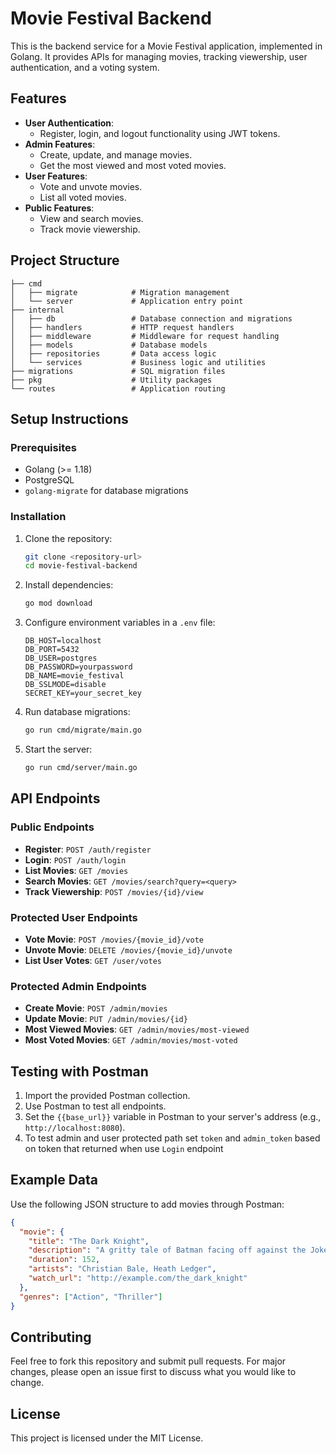 
# Movie Festival Backend

This is the backend service for a Movie Festival application, implemented in Golang. It provides APIs for managing movies, tracking viewership, user authentication, and a voting system.

## Features

- **User Authentication**:
  - Register, login, and logout functionality using JWT tokens.
- **Admin Features**:
  - Create, update, and manage movies.
  - Get the most viewed and most voted movies.
- **User Features**:
  - Vote and unvote movies.
  - List all voted movies.
- **Public Features**:
  - View and search movies.
  - Track movie viewership.

## Project Structure

```
├── cmd
│   ├── migrate            # Migration management
│   └── server             # Application entry point
├── internal
│   ├── db                 # Database connection and migrations
│   ├── handlers           # HTTP request handlers
│   ├── middleware         # Middleware for request handling
│   ├── models             # Database models
│   ├── repositories       # Data access logic
│   └── services           # Business logic and utilities
├── migrations             # SQL migration files
├── pkg                    # Utility packages
└── routes                 # Application routing
```

## Setup Instructions

### Prerequisites

- Golang (>= 1.18)
- PostgreSQL
- `golang-migrate` for database migrations

### Installation

1. Clone the repository:
   ```bash
   git clone <repository-url>
   cd movie-festival-backend
   ```

2. Install dependencies:
   ```bash
   go mod download
   ```

3. Configure environment variables in a `.env` file:
   ```env
   DB_HOST=localhost
   DB_PORT=5432
   DB_USER=postgres
   DB_PASSWORD=yourpassword
   DB_NAME=movie_festival
   DB_SSLMODE=disable
   SECRET_KEY=your_secret_key
   ```

4. Run database migrations:
   ```bash
   go run cmd/migrate/main.go
   ```

5. Start the server:
   ```bash
   go run cmd/server/main.go
   ```

## API Endpoints

### Public Endpoints

- **Register**: `POST /auth/register`
- **Login**: `POST /auth/login`
- **List Movies**: `GET /movies`
- **Search Movies**: `GET /movies/search?query=<query>`
- **Track Viewership**: `POST /movies/{id}/view`

### Protected User Endpoints

- **Vote Movie**: `POST /movies/{movie_id}/vote`
- **Unvote Movie**: `DELETE /movies/{movie_id}/unvote`
- **List User Votes**: `GET /user/votes`

### Protected Admin Endpoints

- **Create Movie**: `POST /admin/movies`
- **Update Movie**: `PUT /admin/movies/{id}`
- **Most Viewed Movies**: `GET /admin/movies/most-viewed`
- **Most Voted Movies**: `GET /admin/movies/most-voted`

## Testing with Postman

1. Import the provided Postman collection.
2. Use Postman to test all endpoints.
3. Set the `{{base_url}}` variable in Postman to your server's address (e.g., `http://localhost:8080`).
4. To test admin and user protected path set `token` and `admin_token` based on token that returned when use `Login` endpoint 

## Example Data

Use the following JSON structure to add movies through Postman:

```json
{
  "movie": {
    "title": "The Dark Knight",
    "description": "A gritty tale of Batman facing off against the Joker.",
    "duration": 152,
    "artists": "Christian Bale, Heath Ledger",
    "watch_url": "http://example.com/the_dark_knight"
  },
  "genres": ["Action", "Thriller"]
}
```

## Contributing

Feel free to fork this repository and submit pull requests. For major changes, please open an issue first to discuss what you would like to change.

## License

This project is licensed under the MIT License.
